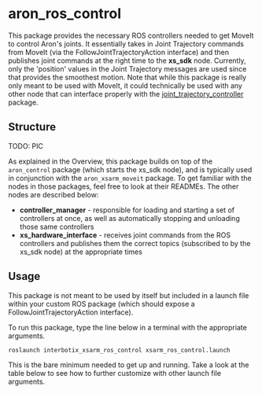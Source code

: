 # aron_ros_control

This package provides the necessary ROS controllers needed to get MoveIt to control Aron's joints. 
It essentially takes in Joint Trajectory commands from MoveIt (via the FollowJointTrajectoryAction interface) and then publishes joint commands at the right time to the **xs_sdk** node. Currently, only the 'position' values in the Joint Trajectory messages are used since that provides the smoothest motion. Note that while this package is really only meant to be used with MoveIt, it could technically be used with any other node that can interface properly with the [joint_trajectory_controller](http://wiki.ros.org/joint_trajectory_controller) package.

## Structure

TODO: PIC

As explained in the Overview, this package builds on top of the `aron_control` package (which starts the xs_sdk node), and is typically used in conjunction with the `aron_xsarm_moveit` package. To get familiar with the nodes in those packages, feel free to
look at their READMEs. The other nodes are described below:

-   **controller_manager** - responsible for loading and starting a set of controllers at once, as well as automatically stopping and unloading those same controllers
-   **xs_hardware_interface** - receives joint commands from the ROS controllers and publishes them the correct topics (subscribed to by the xs_sdk node) at the appropriate times

## Usage

This package is not meant to be used by itself but included in a launch file within your custom ROS package (which should expose a FollowJointTrajectoryAction interface).

To run this package, type the line below in a terminal with the appropriate arguments.

```
roslaunch interbotix_xsarm_ros_control xsarm_ros_control.launch
```

This is the bare minimum needed to get up and running. Take a look at the table below to see how to
further customize with other launch file arguments.

